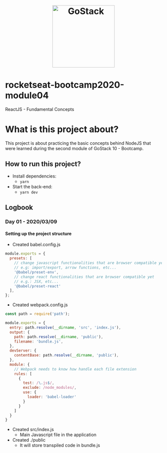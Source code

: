 <h1 align="center">
    <img alt="GoStack" src="https://rocketseat-cdn.s3-sa-east-1.amazonaws.com/bootcamp-header.png" width="200px" />
</h1>

# rocketseat-bootcamp2020-module04

ReactJS - Fundamental Concepts

# What is this project about?

This project is about practicing the basic concepts behind NodeJS that 
were learned during the second module of GoStack 10 - Bootcamp.

## How to run this project?

  - Install dependencies:
    - `yarn`
  - Start the back-end:
    - `yarn dev`

## Logbook
### Day 01 - 2020/03/09
#### Setting up the project structure
  * Created babel.config.js

```javascript
module.exports = {
  presets: [
    // change javascript functionalities that are browser compatible yet (transpile)
    // e.g: import/export, arrow functions, etc...
    '@babel/preset-env',  
    // change react functionalities that are browser compatible yet
    // e.g.: JSX, etc...
    '@babel/preset-react'
  ],
};
```

  * Created webpack.config.js 

  ```javascript
  const path = require('path');

  module.exports = {
    entry: path.resolve(__dirname, 'src', 'index.js'),
    output: {
      path: path.resolve(__dirname, 'public'),
      filename: 'bundle.js',
    },
    devServer: {
      contentBase: path.resolve(__dirname, 'public'),
    },
    module: {
      // Webpack needs to know how handle each file extension
      rules: [
        {
          test: /\.js$/,
          exclude: /node_modules/,
          use: {
            loader: 'babel-loader'
          }
        }
      ]
    }
  }
  ```

  * Created src/index.js
    - Main Javascript file in the application
  * Created ./public
    -  It will store transpiled code in bundle.js